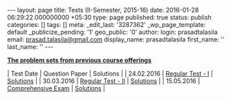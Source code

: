 --- layout: page title: Tests (II-Semester, 2015-16) date: 2016-01-28 06:29:22.000000000 +05:30 type: page published: true status: publish categories: [] tags: [] meta: \_edit\_last: '3287362' \_wp\_page\_template: default \_publicize\_pending: '1' geo\_public: '0' author: login: prasadtalasila email: prasad.talasila@gmail.com display\_name: prasadtalasila first\_name: '' last\_name: '' ---

[**The problem sets from previous course offerings**](https://www.dropbox.com/s/bw14e1o8ryoj1ft/Problem_Sets.zip?dl=1)

| Test Date | Question Paper | Solutions |
| 24.02.2016 | [Regular Test - I](https://www.dropbox.com/s/tpciaofsn3rbbic/test1.pdf?dl=1) | [Solutions](https://www.dropbox.com/s/6peh1xzt58m7bmm/test1sol.pdf?dl=1) |
| 30.03.2016 | [Regular Test - II](https://www.dropbox.com/s/aoayblysmer2t36/test2.pdf?dl=1) | [Solutions](https://www.dropbox.com/s/cznteypykgk1c42/test2sol.pdf?dl=1) |
| 15.05.2016 | [Comprehensive Exam](https://www.dropbox.com/s/7vx3218xiruxsqm/compre.pdf?dl=1) | [Solutions](https://www.dropbox.com/s/vcb7tb7lwpiwdpc/compre_sol.pdf?dl=1) |

